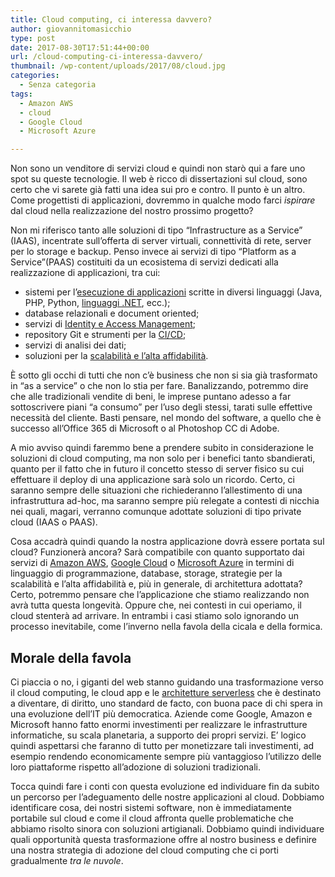 ```yaml
---
title: Cloud computing, ci interessa davvero?
author: giovannitomasicchio
type: post
date: 2017-08-30T17:51:44+00:00
url: /cloud-computing-ci-interessa-davvero/
thumbnail: /wp-content/uploads/2017/08/cloud.jpg
categories:
  - Senza categoria
tags:
  - Amazon AWS
  - cloud
  - Google Cloud
  - Microsoft Azure

---
```

Non sono un venditore di servizi cloud e quindi non starò qui a fare uno spot su queste tecnologie. Il web è ricco di dissertazioni sul cloud, sono certo che vi sarete già fatti una idea sui pro e contro. Il punto è un altro. Come progettisti di applicazioni, dovremmo in qualche modo farci _ispirare_ dal cloud nella realizzazione del nostro prossimo progetto?

Non mi riferisco tanto alle soluzioni di tipo &#8220;Infrastructure as a Service&#8221; (IAAS), incentrate sull&#8217;offerta di server virtuali, connettività di rete, server per lo storage e backup. Penso invece ai servizi di tipo &#8220;Platform as a Service&#8221;(PAAS) costituiti da un ecosistema di servizi dedicati alla realizzazione di applicazioni, tra cui:

  * sistemi per l&#8217;[esecuzione di applicazioni][1] scritte in diversi linguaggi (Java, PHP, Python, [linguaggi .NET][2], ecc.);
  * database relazionali e document oriented;
  * servizi di [Identity e Access Management][3];
  * repository Git e strumenti per la [CI/CD][4];
  * servizi di analisi dei dati;
  * soluzioni per la [scalabilità e l&#8217;alta affidabilità][5].

È sotto gli occhi di tutti che non c&#8217;è business che non si sia già trasformato in &#8220;as a service&#8221; o che non lo stia per fare. Banalizzando, potremmo dire che alle tradizionali vendite di beni, le imprese puntano adesso a far sottoscrivere piani &#8220;a consumo&#8221; per l&#8217;uso degli stessi, tarati sulle effettive necessità del cliente. Basti pensare, nel mondo del software, a quello che è successo all&#8217;Office 365 di Microsoft o al Photoshop CC di Adobe.

A mio avviso quindi faremmo bene a prendere subito in considerazione le soluzioni di cloud computing, ma non solo per i benefici tanto sbandierati, quanto per il fatto che in futuro il concetto stesso di server fisico su cui effettuare il deploy di una applicazione sarà solo un ricordo. Certo, ci saranno sempre delle situazioni che richiederanno l&#8217;allestimento di una infrastruttura ad-hoc, ma saranno sempre più relegate a contesti di nicchia nei quali, magari, verranno comunque adottate soluzioni di tipo private cloud (IAAS o PAAS).

Cosa accadrà quindi quando la nostra applicazione dovrà essere portata sul cloud? Funzionerà ancora? Sarà compatibile con quanto supportato dai servizi di [Amazon AWS][6], [Google Cloud][7] o [Microsoft Azure][8] in termini di linguaggio di programmazione, database, storage, strategie per la scalabilità e l&#8217;alta affidabilità e, più in generale, di architettura adottata? Certo, potremmo pensare che l&#8217;applicazione che stiamo realizzando non avrà tutta questa longevità. Oppure che, nei contesti in cui operiamo, il cloud stenterà ad arrivare. In entrambi i casi stiamo solo ignorando un processo inevitabile, come l&#8217;inverno nella favola della cicala e della formica.

## Morale della favola

Ci piaccia o no, i giganti del web stanno guidando una trasformazione verso il cloud computing,  le cloud app e le [architetture serverless][9] che è destinato a diventare, di diritto, uno standard de facto, con buona pace di chi spera in una evoluzione dell&#8217;IT più democratica. Aziende come Google, Amazon e Microsoft hanno fatto enormi investimenti per realizzare le infrastrutture informatiche, su scala planetaria, a supporto dei propri servizi. E&#8217; logico quindi aspettarsi che faranno di tutto per monetizzare tali investimenti, ad esempio rendendo economicamente sempre più vantaggioso l&#8217;utilizzo delle loro piattaforme rispetto all&#8217;adozione di soluzioni tradizionali.

Tocca quindi fare i conti con questa evoluzione ed individuare fin da subito un percorso per l&#8217;adeguamento delle nostre applicazioni al cloud. Dobbiamo identificare cosa, dei nostri sistemi software, non è immediatamente portabile sul cloud e come il cloud affronta quelle problematiche che abbiamo risolto sinora con soluzioni artigianali. Dobbiamo quindi individuare quali opportunità questa trasformazione offre al nostro business e definire una nostra strategia di adozione del cloud computing che ci porti gradualmente _tra le nuvole_.

 [1]: https://cloud.google.com/appengine/
 [2]: https://docs.microsoft.com/it-it/dotnet/azure/?view=azure-dotnet
 [3]: https://aws.amazon.com/it/iam/?hp=tile&so-exp=below
 [4]: https://aws.amazon.com/it/getting-started/projects/set-up-ci-cd-pipeline/
 [5]: https://aws.amazon.com/it/elasticloadbalancing/
 [6]: https://aws.amazon.com/it/
 [7]: https://cloud.google.com/
 [8]: https://azure.microsoft.com
 [9]: https://martinfowler.com/articles/serverless.html